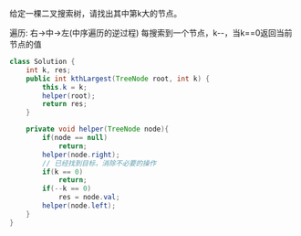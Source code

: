 给定一棵二叉搜索树，请找出其中第k大的节点。


遍历: 右->中->左(中序遍历的逆过程)
每搜索到一个节点，k--，当k==0返回当前节点的值

```Java
class Solution {
    int k, res;
    public int kthLargest(TreeNode root, int k) {
        this.k = k;
        helper(root);
        return res;
    }

    private void helper(TreeNode node){
        if(node == null)
            return;
        helper(node.right);
        // 已经找到目标，消除不必要的操作
        if(k == 0)
            return;
        if(--k == 0)    
            res = node.val;
        helper(node.left);
    }
}
```